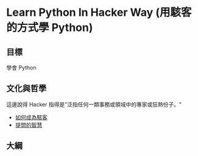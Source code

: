 # Learn Python In Hacker Way (用駭客的方式學 Python)

## 目標

學會 Python

## 文化與哲學

這邊說得 Hacker 指得是"泛指任何一類事務或領域中的專家或狂熱份子。"

- [如何成為駭客](http://www.angelfire.com/ok/leekawo/hacker.htm)
- [提問的智慧](https://code.google.com/p/smartquestions/wiki/WhenYouAsk)

## 大綱
